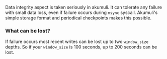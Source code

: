 Data integrity aspect is taken seriously in akumuli. It can tolerate any failure with small data loss, even if failure occurs during `msync` syscall. Akumuli's simple storage format and periodical checkpoints makes this possible.

### What can be lost?
If failure occurs most recent writes can be lost up to two `window_size` depths. So if your `window_size` is 100 seconds, up to 200 seconds can be lost.